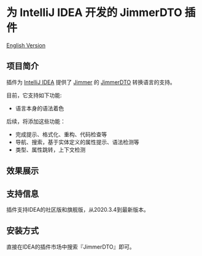 # 为 IntelliJ IDEA 开发的 JimmerDTO 插件

[English Version](https://github.com/ClearPlume/jimmer-dto/blob/master/README.md)

## 项目简介

插件为 [IntelliJ IDEA](https://www.jetbrains.com/idea/) 提供了 [Jimmer](https://github.com/babyfish-ct/jimmer) 的 [JimmerDTO](https://babyfish-ct.github.io/jimmer/zh/docs/object/view/dto-language) 转换语言的支持。

目前，它支持如下功能:

- 语言本身的语法着色

后续，将添加这些功能：

- 完成提示、格式化、重构、代码检查等
- 导航、搜索，基于实体定义的属性提示、语法检测等
- 类型、属性跳转，上下文检测

## 效果展示

## 支持信息

插件支持IDEA的社区版和旗舰版，从2020.3.4到最新版本。

## 安装方式

直接在IDEA的插件市场中搜索『JimmerDTO』即可。
